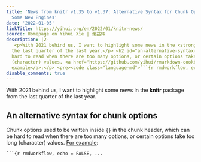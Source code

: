 ```yaml
---
title: 'News from knitr v1.35 to v1.37: Alternative Syntax for Chunk Options, and
  Some New Engines'
date: '2022-01-05'
linkTitle: https://yihui.org/en/2022/01/knitr-news/
source: Homepage on Yihui Xie | 谢益辉
description: |2-
   <p>With 2021 behind us, I want to highlight some news in the <strong>knitr</strong> package from
  the last quarter of the last year.</p> <h2 id="an-alternative-syntax-for-chunk-options">An alternative syntax for chunk options</h2> <p>Chunk options used to be written inside <code>{}</code> in the chunk header, which can be
  hard to read when there are too many options, or certain options take too long
  (character) values. <a href="https://github.com/yihui/rmarkdown-cookbook/blob/9d523c0a/02-overview.Rmd#L11-L13">For
  example</a>:</p> <pre><code class="language-md">```{r rmdworkflow, echo = FALSE, ...
disable_comments: true
---
```

 <p>With 2021 behind us, I want to highlight some news in the <strong>knitr</strong> package from
the last quarter of the last year.</p> <h2 id="an-alternative-syntax-for-chunk-options">An alternative syntax for chunk options</h2> <p>Chunk options used to be written inside <code>{}</code> in the chunk header, which can be
hard to read when there are too many options, or certain options take too long
(character) values. <a href="https://github.com/yihui/rmarkdown-cookbook/blob/9d523c0a/02-overview.Rmd#L11-L13">For
example</a>:</p> <pre><code class="language-md">```{r rmdworkflow, echo = FALSE, ...
